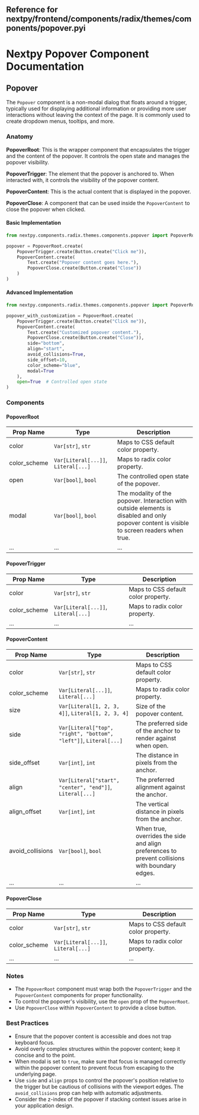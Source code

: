 ##  Reference for nextpy/frontend/components/radix/themes/components/popover.pyi

# Nextpy Popover Component Documentation

## Popover

The `Popover` component is a non-modal dialog that floats around a trigger, typically used for displaying additional information or providing more user interactions without leaving the context of the page. It is commonly used to create dropdown menus, tooltips, and more. 

### Anatomy

**PopoverRoot**: This is the wrapper component that encapsulates the trigger and the content of the popover. It controls the open state and manages the popover visibility.

**PopoverTrigger**: The element that the popover is anchored to. When interacted with, it controls the visibility of the popover content.

**PopoverContent**: This is the actual content that is displayed in the popover.

**PopoverClose**: A component that can be used inside the `PopoverContent` to close the popover when clicked.

#### Basic Implementation

```python
from nextpy.components.radix.themes.components.popover import PopoverRoot, PopoverTrigger, PopoverContent, PopoverClose

popover = PopoverRoot.create(
    PopoverTrigger.create(Button.create("Click me")),
    PopoverContent.create(
        Text.create("Popover content goes here."),
        PopoverClose.create(Button.create("Close"))
    )
)
```

#### Advanced Implementation

```python
from nextpy.components.radix.themes.components.popover import PopoverRoot, PopoverTrigger, PopoverContent, PopoverClose

popover_with_customization = PopoverRoot.create(
    PopoverTrigger.create(Button.create("Click me")),
    PopoverContent.create(
        Text.create("Customized popover content."),
        PopoverClose.create(Button.create("Close")),
        side="bottom",
        align="start",
        avoid_collisions=True,
        side_offset=10,
        color_scheme="blue",
        modal=True
    ),
    open=True  # Controlled open state
)
```

### Components

#### PopoverRoot

| Prop Name       | Type                                                         | Description                                                                                                                                 |
|-----------------|--------------------------------------------------------------|---------------------------------------------------------------------------------------------------------------------------------------------|
| color           | `Var[str]`, `str`                                            | Maps to CSS default color property.                                                                                                         |
| color_scheme    | `Var[Literal[...]]`, `Literal[...]`                          | Maps to radix color property.                                                                                                               |
| open            | `Var[bool]`, `bool`                                          | The controlled open state of the popover.                                                                                                   |
| modal           | `Var[bool]`, `bool`                                          | The modality of the popover. Interaction with outside elements is disabled and only popover content is visible to screen readers when true. |
| ...             | ...                                                          | ...                                                                                                                                         |

#### PopoverTrigger

| Prop Name       | Type                                                         | Description                         |
|-----------------|--------------------------------------------------------------|-------------------------------------|
| color           | `Var[str]`, `str`                                            | Maps to CSS default color property. |
| color_scheme    | `Var[Literal[...]]`, `Literal[...]`                          | Maps to radix color property.       |
| ...             | ...                                                          | ...                                 |

#### PopoverContent

| Prop Name           | Type                                                         | Description                                                                                                                                              |
|---------------------|--------------------------------------------------------------|----------------------------------------------------------------------------------------------------------------------------------------------------------|
| color               | `Var[str]`, `str`                                            | Maps to CSS default color property.                                                                                                                      |
| color_scheme        | `Var[Literal[...]]`, `Literal[...]`                          | Maps to radix color property.                                                                                                                            |
| size                | `Var[Literal[1, 2, 3, 4]]`, `Literal[1, 2, 3, 4]`            | Size of the popover content.                                                                                                                             |
| side                | `Var[Literal["top", "right", "bottom", "left"]]`, `Literal[...]` | The preferred side of the anchor to render against when open.                                                                                             |
| side_offset         | `Var[int]`, `int`                                            | The distance in pixels from the anchor.                                                                                                                  |
| align               | `Var[Literal["start", "center", "end"]]`, `Literal[...]`     | The preferred alignment against the anchor.                                                                                                              |
| align_offset        | `Var[int]`, `int`                                            | The vertical distance in pixels from the anchor.                                                                                                         |
| avoid_collisions    | `Var[bool]`, `bool`                                          | When true, overrides the side and align preferences to prevent collisions with boundary edges.                                                           |
| ...                 | ...                                                          | ...                                                                                                                                                      |

#### PopoverClose

| Prop Name       | Type                                                         | Description                         |
|-----------------|--------------------------------------------------------------|-------------------------------------|
| color           | `Var[str]`, `str`                                            | Maps to CSS default color property. |
| color_scheme    | `Var[Literal[...]]`, `Literal[...]`                          | Maps to radix color property.       |
| ...             | ...                                                          | ...                                 |

### Notes

- The `PopoverRoot` component must wrap both the `PopoverTrigger` and the `PopoverContent` components for proper functionality.
- To control the popover's visibility, use the `open` prop of the `PopoverRoot`.
- Use `PopoverClose` within `PopoverContent` to provide a close button.

### Best Practices

- Ensure that the popover content is accessible and does not trap keyboard focus.
- Avoid overly complex structures within the popover content; keep it concise and to the point.
- When modal is set to `true`, make sure that focus is managed correctly within the popover content to prevent focus from escaping to the underlying page.
- Use `side` and `align` props to control the popover's position relative to the trigger but be cautious of collisions with the viewport edges. The `avoid_collisions` prop can help with automatic adjustments.
- Consider the z-index of the popover if stacking context issues arise in your application design.
